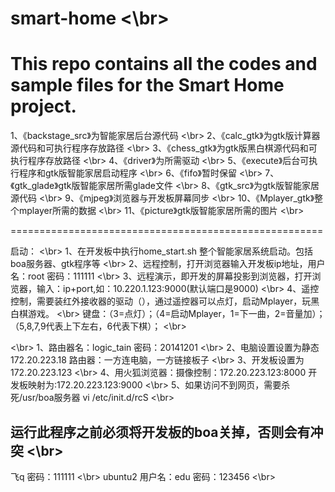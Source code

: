 # smart-home <\br>
This repo contains all the codes and sample files for the Smart Home project.
===================================================

1、《backstage_src》为智能家居后台源代码 <\br>
2、《calc_gtk》为gtk版计算器源代码和可执行程序存放路径 <\br>
3、《chess_gtk》为gtk版黑白棋源代码和可执行程序存放路径 <\br>
4、《driver》为所需驱动 <\br>
5、《execute》后台可执行程序和gtk版智能家居启动程序 <\br>
6、《fifo》暂时保留 <\br>
7、《gtk_glade》gtk版智能家居所需glade文件 <\br>
8、《gtk_src》为gtk版智能家居源代码 <\br>
9、《mjpeg》浏览器与开发板屏幕同步 <\br>
10、《Mplayer_gtk》整个mplayer所需的数据 <\br>
11、《picture》gtk版智能家居所需的图片 <\br>

======================================================

启动： <\br>
1、在开发板中执行home_start.sh 整个智能家居系统启动。包括boa服务器、gtk程序等 <\br>
2、远程控制，打开浏览器输入开发板ip地址，用户名：root	密码：111111 <\br>
3、远程演示，即开发的屏幕投影到浏览器，打开浏览器，输入：ip+port,如：10.220.1.123:9000(默认端口是9000) <\br>
4、遥控控制，需要装红外接收器的驱动（），通过遥控器可以点灯，启动Mplayer，玩黑白棋游戏。 <\br>
键盘：（3=点灯）；（4=启动Mplayer，1=下一曲，2=音量加）；（5,8,7,9代表上下左右，6代表下棋）； <\br>

 <\br>
1、路由器名：logic_tain  密码：20141201 <\br>
2、电脑设置设置为静态 172.20.223.18 路由器：一方连电脑，一方链接板子 <\br>
3、开发板设置为 172.20.223.123 <\br>
4、用火狐浏览器：摄像控制：172.20.223.123:8000   开发板映射为:172.20.223.123:9000 <\br>
5、如果访问不到网页，需要杀死/usr/boa服务器  vi  /etc/init.d/rcS <\br>

运行此程序之前必须将开发板的boa关掉，否则会有冲突 <\br>
----------------------------------------------------------
飞q 密码：111111 <\br>
ubuntu2 用户名：edu	密码：123456 <\br>

